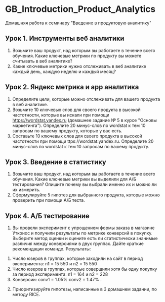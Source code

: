 # GB_Introduction_Product_Analytics
Домашняя работа к семинару "Введение в продуктовую аналитику"

## Урок 1. Инструменты веб аналитики
1. Возьмите ваш продукт, над которым вы работаете в течение всего обучения. Какие ключевые метрики по продукту вы можете считывать в веб аналитике?
2. Какие ключевые метрики нужно отслеживать в веб аналитике каждый день, каждую неделю и каждый месяц?

## Урок 2. Яндекс метрика и app аналитика
1. Определите цели, которые можно отслеживать для вашего продукта в веб аналитике.
2. Возьмите 10 ключевых слов для своего продукта в высокой частотности, которые вы искали при помощи https://wordstat.yandex.ru (домашнее задание № 5 в курсе "Основы маркетинга"). Определите 20 минус-слов по wordstat к тем 10 запросам по вашему продукту, которые у вас есть.
3. Составьте 10 ключевых слов для своего продукта в высокой частотности при помощи ttps://wordstat.yandex.ru. Определите 20 минус-слов по wordstat к тем 10 запросам по вашему продукту.

## Урок 3. Введение в статистику
1. Возьмите ваш продукт, над которым вы работаете в течение всего обучения. Какие ключевые метрики вы выделили для А/Б тестирования? Опишите почему вы выбрали именно их и можно ли их измерить.
2. Сформулируйте 5 гипотез для выбранного продукта, которые можно проверить при помощи А/Б теста.

## Урок 4. А/Б тестирование
1. Вы провели эксперимент c упрощением формы заказа в магазине Утконос и получили результаты по метрике конверсий в покупку. Выберите метод оценки и оцените есть ли статистически значимые различия между конверсиями в двух группах. Дайте краткие рекомендации команде.
Результаты:
1) Число юзеров в группах, которые заходили на сайт в период эксперимента: n1 = 15 550 и n2 = 15 550
2) Число юзеров в группах, которые совершили хотя бы одну покупку за период эксперимента: n1 = 164 и n2 = 228
3) Конверсии: conv1 = 1.05% conv2 = 1.47% .
2. Приоритизируйте гипотезы, написанные в 3 домашнем задании, по методу RICE.
